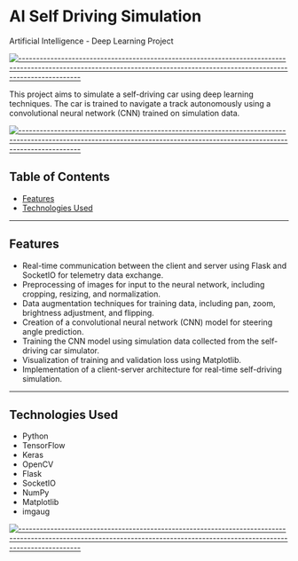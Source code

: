 # AI Self Driving Simulation
 Artificial Intelligence - Deep Learning Project

[![-----------------------------------------------------------------------------------------------------------------------------------------------------------------------------](
https://raw.githubusercontent.com/andreasbm/readme/master/assets/lines/aqua.png)](https://github.com/BaseMax?tab=repositories)

This project aims to simulate a self-driving car using deep learning techniques. The car is trained to navigate a track autonomously using a convolutional neural network (CNN) trained on simulation data.

[![-----------------------------------------------------------------------------------------------------------------------------------------------------------------------------](
https://raw.githubusercontent.com/andreasbm/readme/master/assets/lines/aqua.png)](https://github.com/BaseMax?tab=repositories)
 
## Table of Contents

- [Features](#features)
- [Technologies Used](#technologies-used)


---

## Features

- Real-time communication between the client and server using Flask and SocketIO for telemetry data exchange.
- Preprocessing of images for input to the neural network, including cropping, resizing, and normalization.
- Data augmentation techniques for training data, including pan, zoom, brightness adjustment, and flipping.
- Creation of a convolutional neural network (CNN) model for steering angle prediction.
- Training the CNN model using simulation data collected from the self-driving car simulator.
- Visualization of training and validation loss using Matplotlib.
- Implementation of a client-server architecture for real-time self-driving simulation.



---

## Technologies Used

- Python
- TensorFlow
- Keras
- OpenCV
- Flask
- SocketIO
- NumPy
- Matplotlib
- imgaug

[![-----------------------------------------------------------------------------------------------------------------------------------------------------------------------------](
https://raw.githubusercontent.com/andreasbm/readme/master/assets/lines/aqua.png)](https://github.com/BaseMax?tab=repositories)




